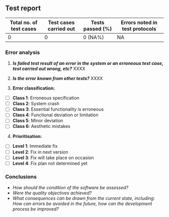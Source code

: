 ## Test report

| Total no. of test cases | Test cases carried out | Tests passed (%) | Errors noted in test protocols |
|--|--|--|--|
| 0 | 0 | 0 (NA%) | NA |

### Error analysis
1. ***Is failed test result of an error in the system or an erroneous test case, test carried out wrong, etc?***
XXXX

2. ***Is the error known from other tests?***
XXXX

3. **Error classification:**
- [ ] **Class 1**: Erroneous specification
- [ ] **Class 2**: System crash
- [ ] **Class 3**: Essential functionality is erroneous
- [ ] **Class 4**: Functional deviation or limitation
- [ ] **Class 5**: Minor deviation
- [ ] **Class 6**: Aesthetic mistakes

4. **Prioritisation:**
- [ ] **Level 1**: Immediate fix
- [ ] **Level 2**: Fix in next version
- [ ] **Level 3**: Fix will take place on occasion
- [ ] **Level 4**: Fix plan not determined yet

### Conclusions
- *How should the condition of the software be assessed?*
- *Were the quality objectives achieved?*
- *What consequences can be drawn from the current state, including: How can errors be avoided in the future, how can the development process be improved?*
